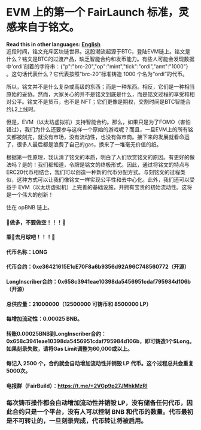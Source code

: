 # EVM 上的第一个 FairLaunch 标准，灵感来自于铭文。
**Read this in other languages: [English](README.en.md)**  
近段时间，铭文充斥区块链世界。这股潮流起源于BTC，登陆EVM链上。铭文是什么？铭文是BTC的过渡产品，缺乏智能合约和发币能力。有些人可能会发现数据中‘ordi’刻着的字符串：{"p":"brc-20","op":"mint","tick":"ordi","amt":"1000"} 。这句话代表什么？它代表按照“brc-20”标准铸造 1000 个名为“ordi”的代币。

所以，铭文并不是什么复杂或高级的东西；而是一种东西。相反，它们是一种相当原始的妥协。然而，大家关心的并不是铭文到底是什么，而是铭文过程的享受和相对公平。铭文不是货币，也不是 NFT；它们更像是期权，交割时间是BTC智能合约L2上线时。

但是，EVM（以太坊虚拟机）支持智能合约。那么，如果只是为了FOMO（害怕错过），我们为什么还要参与这样一个原始的游戏呢？而且，一旦EVM上的所有铭文都被刻完，就没有市场，没有流动性，也没有做市商。接下来的发展就看命运了，很多人最后都是浪费了自己的gas，换来了一堆毫无价值的纸。

根据第一性原理，我认清了铭文的本质，明白了人们欣赏铭文的原因。有更好的做法吗？是的！我们都知道，令牌是铭文的终极形式。因此，通过将铭文的特点与ERC20代币相结合，我们可以创造一种新的代币分配方式。与刻铭文的过程类似，这种方式可以让我们像铭文一样实现公平性和去中心化。此外，我们还可以受益于 EVM（以太坊虚拟机）上完善的基础设施，并拥有宝贵的初始流动性。这将是一个伟大的创新！

住在 opBNB 链上。

#### 🐉做多，不要做空！！！🐉
#### 乘🐉去月球吧！！！🐉
#### 代币名称：LONG
#### 代币合约：0xe36421615E1cE70F8a6b9356d92A96C748560772（开源）
#### LongInscriber合约：0x658c3941eae10398da5456951cdaf795984d106b（开源）
#### 总供应量：21000000（12500000 可铸币和 8500000 LP）
#### 每增加流动性：0.00025 BNB。
#### 转账0.00025BNB到LongInscriber合约：0x658c3941eae10398da5456951cdaf795984d106b，即可铸造1个$Long。如果刻录失败，请将Gas Limit调整为60,000或以上。
#### 每记入 2500 个，合约就会自动增加流动性并销毁 LP 代币。这个过程总共会重复5000次。
#### 电报群（FairBuild）：https://t.me/+2VGp9p27JMhkMzRl
### 每次铸币操作都会自动增加流动性并销毁 LP，没有储备任何代币，因此合约只是一个平台，没有人可以控制 BNB 和代币的数量。代币最初是不可转让的，一旦刻录完成，代币转让将被启用。
